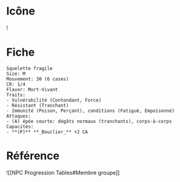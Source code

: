 # Icône
!

# Fiche
```
Squelette fragile
Size: M
Mouvement: 30 (6 cases)
CR: 1/4
Flavor: Mort-Vivant
Traits:
- Vulnérabilité (Contondant, Force)
- Résistant (Tranchant)
- Immunité (Poison, Perçant), conditions (Fatigué, Empoisonné)
Attaques:
- (A) épée courte: dégâts normaux (tranchants), corps-à-corps
Capacités:
- **(P)** **_Bouclier_** +2 CA
```

# Référence
![[NPC Progression Tables#Membre groupe]]
